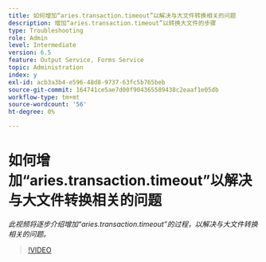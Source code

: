```yaml
---
title: 如何增加“aries.transaction.timeout”以解决与大文件转换相关的问题
description: 增加“aries.transaction.timeout”以转换大文件的步骤
type: Troubleshooting
role: Admin
level: Intermediate
version: 6.5
feature: Output Service, Forms Service
topic: Administration
index: y
exl-id: acb3a3b4-e596-48d8-9737-63fc5b765beb
source-git-commit: 164741ce5ae7d00f904365589438c2eaaf1e05db
workflow-type: tm+mt
source-wordcount: '56'
ht-degree: 0%

---
```


# 如何增加“aries.transaction.timeout”以解决与大文件转换相关的问题

*此视频将逐步介绍增加“aries.transaction.timeout”的过程，以解决与大文件转换相关的问题。*

>[!VIDEO](https://video.tv.adobe.com/v/335502?quality=9&learn=on)
